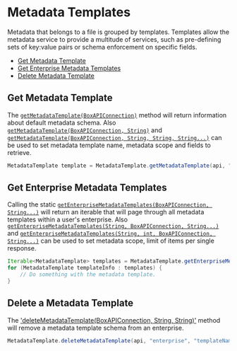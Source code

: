 Metadata Templates
==================

Metadata that belongs to a file is grouped by templates. Templates allow the metadata service to provide a multitude of services, such as pre-defining sets of key:value pairs or schema enforcement on specific fields. 

* [Get Metadata Template](#get-metadata-template)
* [Get Enterprise Metadata Templates](#get-enterprise-metadata-templates)
* [Delete Metadata Template](#delete-metadata-template)


Get Metadata Template
--------------------

The [`getMetadataTemplate(BoxAPIConnection)`][get-metadata-template-1] method will return information about default metadata schema.
Also [`getMetadataTemplate(BoxAPIConnection, String)`][get-metadata-template-2] and [`getMetadataTemplate(BoxAPIConnection, String, String, String...)`][get-metadata-template-3] can be used to set metadata template name, metadata scope and fields to retrieve.

```java
MetadataTemplate template = MetadataTemplate.getMetadataTemplate(api, "templateName");
```

[get-metadata-template-1]: http://opensource.box.com/box-java-sdk/javadoc/com/box/sdk/MetadataTemplate.html#getEnterpriseMetadataTemplates(com.box.sdk.BoxAPIConnection)
[get-metadata-template-2]: http://opensource.box.com/box-java-sdk/javadoc/com/box/sdk/MetadataTemplate.html#getEnterpriseMetadataTemplates(com.box.sdk.BoxAPIConnection,%20java.lang.String)
[get-metadata-template-3]: http://opensource.box.com/box-java-sdk/javadoc/com/box/sdk/MetadataTemplate.html#getEnterpriseMetadataTemplates(com.box.sdk.BoxAPIConnection,%20java.lang.String,%20java.lang.String,%20java.lang.String...)


Get Enterprise Metadata Templates
---------------------------------

Calling the static [`getEnterpriseMetadataTemplates(BoxAPIConnection, String...)`][get-enterprise-metadata-1] will
return an iterable that will page through all metadata templates within a user's enterprise.
Also [`getEnterpriseMetadataTemplates(String, BoxAPIConnection, String...)`][get-enterprise-metadata-2] and [`getEnterpriseMetadataTemplates(String, int, BoxAPIConnection, String...)`][get-enterprise-metadata-3] can be used to set metadata scope, limit of items per single response.

```java
Iterable<MetadataTemplate> templates = MetadataTemplate.getEnterpriseMetadataTemplates(BoxAPIConnection api);
for (MetadataTemplate templateInfo : templates) {
    // Do something with the metadata template.
}
```

[get-enterprise-metadata-1]: http://opensource.box.com/box-java-sdk/javadoc/com/box/sdk/MetadataTemplate.html#getEnterpriseMetadataTemplates(com.box.sdk.BoxAPIConnection,%20java.lang.String...)
[get-enterprise-metadata-2]: http://opensource.box.com/box-java-sdk/javadoc/com/box/sdk/MetadataTemplate.html#getEnterpriseMetadataTemplates(java.lang.String,%20com.box.sdk.BoxAPIConnection,%20java.lang.String...)
[get-enterprise-metadata-3]: http://opensource.box.com/box-java-sdk/javadoc/com/box/sdk/MetadataTemplate.html#getEnterpriseMetadataTemplates(java.lang.String,%20int,%20com.box.sdk.BoxAPIConnection,%20java.lang.String...)

Delete a Metadata Template
--------------------------

The ['deleteMetadataTemplate(BoxAPIConnection, String, String)'][delete-metadata-template] method will remove a metadata template schema
from an enterprise.

```java
MetadataTemplate.deleteMetadataTemplate(api, "enterprise", "templateName");
```

[delete-metadata-template]: http://opensource.box.com/box-java-sdk/javadoc/com/box/sdk/MetadataTemplate.html#getEnterpriseMetadataTemplates(com.box.sdk.BoxAPIConnection,%20java.lang.String,$20java.lang.String)